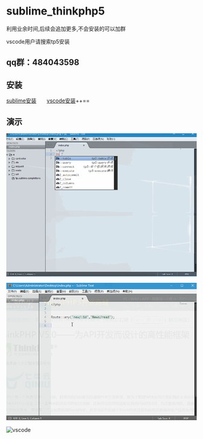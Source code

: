 # sublime_thinkphp5

利用业余时间,后续会追加更多,不会安装的可以加群

vscode用户请搜索tp5安装


## qq群：484043598

 
 
## 安装

[sublime安装](https://github.com/chenbool/sublime_thinkphp5/wiki/Sublime%E5%AE%89%E8%A3%85)
      
[vscode安装](https://github.com/chenbool/sublime_thinkphp5/wiki/vscode%E5%AE%89%E8%A3%85)++==

## 演示

![1](./demo.gif)

![1](./demo2.gif)

![vscode](http://www.thinkphp.cn/Uploads/editor/2018-03-31/5abe9d671554c.png)
